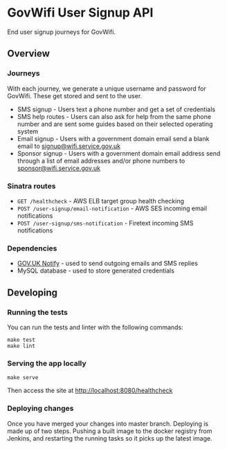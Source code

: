 # GovWifi User Signup API

End user signup journeys for GovWifi.

## Overview

### Journeys

With each journey, we generate a unique username and password for GovWifi.
These get stored and sent to the user.

* SMS signup - Users text a phone number and get a set of credentials
* SMS help routes - Users can also ask for help from the same phone number and
  are sent some guides based on their selected operating system
* Email signup - Users with a government domain email send a blank email to
  signup@wifi.service.gov.uk
* Sponsor signup - Users with a government domain email address send through a
  list of email addresses and/or phone numbers to sponsor@wifi.service.gov.uk

### Sinatra routes

* `GET /healthcheck` - AWS ELB target group health checking
* `POST /user-signup/email-notification` - AWS SES incoming email notifications
* `POST /user-signup/sms-notification` - Firetext incoming SMS notifications

### Dependencies

* [GOV.UK Notify](https://www.notifications.service.gov.uk/) - used to send outgoing emails and SMS replies
* MySQL database - used to store generated credentials

## Developing

### Running the tests

You can run the tests and linter with the following commands:

```shell
make test
make lint
```

### Serving the app locally

```shell
make serve
```

Then access the site at [http://localhost:8080/healthcheck](http://localhost:8080/healthcheck)

### Deploying changes

Once you have merged your changes into master branch.  Deploying is made up of
two steps.  Pushing a built image to the docker registry from Jenkins, and
restarting the running tasks so it picks up the latest image.

